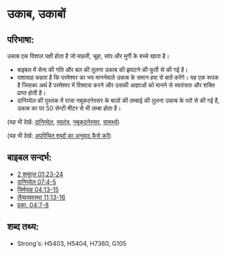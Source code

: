 # उकाब, उकाबों #

## परिभाषा: ##

उकाब एक विशाल पक्षी होता है जो मछली, चूहा, सांप और मुर्गी के बच्चे खाता है।

* बाइबल में सेना की गति और बल की तुलना उकाब की झपटने की फुर्ती से की गई है।
* यशायाह कहता है कि परमेश्वर का भय माननेवाले उकाब के समान हवा से बातें करेंगे। यह एक रूपक है जिसका अर्थ है परमेश्वर में विश्वास करने और उसकी आज्ञाओं को मानने से स्वतंत्रता और शक्ति प्राप्त होती है।
* दानिय्येल की पुस्तक में राजा नबूकदनेस्सर के बालों की लम्बाई की तुलना उकाब के परों से की गई है, उकाब का पर 50 सेन्टी मीटर से भी लम्बा होता है।

(यह भी देखें: [दानिय्येल](../names/daniel.md), [स्वतंत्र](../other/free.md), [नबूकदनेस्सर](../names/nebuchadnezzar.md), [सामर्थ्य](../kt/power.md))

(यह भी देखें: [अपरिचित शब्दों का अनुवाद कैसे करें](rc://en/ta/man/translate/translate-unknown))

## बाइबल सन्दर्भ: ##

* [2 शमूएल 01:23-24](rc://en/tn/help/2sa/01/23)
* [दानिय्येल 07:4-5](rc://en/tn/help/dan/07/04)
* [यिर्मयाह 04:13-15](rc://en/tn/help/jer/04/13)
* [लैव्यव्यवस्था 11:13-16](rc://en/tn/help/lev/11/13)
* [प्रका. 04:7-8](rc://en/tn/help/rev/04/07)

## शब्द तथ्य: ##

* Strong's: H5403, H5404, H7360, G105
